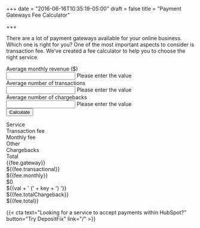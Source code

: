 +++
date = "2016-06-16T10:35:19-05:00"
draft = false
title = "Payment Gateways Fee Calculator"

+++

There are a lot of payment gateways available for your online business. Which one is right for you? One of the most important aspects to consider is transaction fee. We've created a fee calculator to help you to choose the right service.

<script src="https://ajax.googleapis.com/ajax/libs/angularjs/1.4.8/angular.min.js"></script>
<script type="text/javascript" src="/js/JSCalc.js"></script>
<link rel="stylesheet" type="text/css" href="/css/JSCalc.css" media="screen"/>

<div ng-app="fees" ng-controller="feesCtrl" class="calc">
	<form>
		<div>Average monthly revenue ($)
			<div ng-form name="revenue">
				<input class="Input" name="monthlyRevenue" ng-model="monthlyRevenueToCount" required>
				<span ng-show="revenue.monthlyRevenue.$touched && revenue.monthlyRevenue.$invalid">Please enter the value</span>
			</div>
			<div>Average number of transactions</div>
			<div ng-form name="transactions">
				<input class="Input" name="numOfTransactions" ng-model="numOfTransactionsToCount"
					   required>
				<span ng-show="transactions.numOfTransactions.$touched && transactions.numOfTransactions.$invalid">Please enter the value</span>
			</div>
			<div>Average number of chargebacks</div>
			<div ng-form name="chargebacks">
				<input class="Input" name="numOfChargebacks" ng-model="numOfChargebacksToCount" required>
				<span ng-show="chargebacks.numOfChargebacks.$touched && chargebacks.numofChargebacks.$invalid">Please enter the value</span>
			</div>
			<div>
				<button type="submit" class="Button" ng-click="calculateFees(); clicked=true">Calculate</button>
			</div>
		</div>
	</form>
	<div ng-show="clicked" class="Table">
		<div class="Heading">
			<div class="Cell">
				Service
			</div>
			<div class="Cell">
				Transaction fee
			</div>
			<div class="Cell">
				Monthly fee
			</div>
			<div class="Cell">
				Other
			</div>
			<div class="Cell">
				Chargebacks
			</div>
			<div class="Cell">
				Total
			</div>
		</div>
		<div class="Row" ng-repeat="fee in fees">
			<div class="Cell">
				<a ng-href="{{fee.link}}">{{fee.gateway}}</a>
			</div>
			<div class="Cell">
				${{fee.transactional}}
			</div>
			<div class="Cell">
				${{fee.monthly}}
			</div>
			<div class="Cell">
				<div ng-if="!fee.other.length">$0</div>
				<div ng-if="fee.other.length">
					<div ng-repeat="other in fee.other">
						<div ng-repeat='(key,val) in other'>${{val + ' (' + key + ') '}}</div>
					</div>
				</div>
			</div>
			<div class="Cell">
				${{fee.totalChargeback}}
			</div>
			<div class="Cell">
				${{fee.total}}
			</div>
		</div>
	</div>
</div>

{{< cta text="Looking for a service to accept payments within HubSpot?" button="Try DepositFix" link="/" >}}



